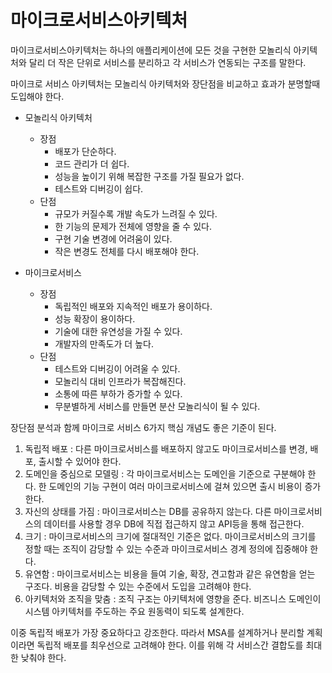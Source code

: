 # 마이크로서비스아키텍처
마이크로서비스아키텍처는 하나의 애플리케이션에 모든 것을 구현한 모놀리식 아키텍처와 달리 더 작은 단위로 서비스를 분리하고 각 서비스가 연동되는 구조를 말한다.

마이크로 서비스 아키텍처는 모놀리식 아키텍처와 장단점을 비교하고 효과가 분명할때 도입해야 한다.

- 모놀리식 아키텍처
    - 장점
        - 배포가 단순하다.
        - 코드 관리가 더 쉽다.
        - 성능을 높이기 위해 복잡한 구조를 가질 필요가 없다.
        - 테스트와 디버깅이 쉽다.
    - 단점
        - 규모가 커질수록 개발 속도가 느려질 수 있다.
        - 한 기능의 문제가 전체에 영향을 줄 수 있다.
        - 구현 기술 변경에 어려움이 있다.
        - 작은 변경도 전체를 다시 배포해야 한다.

- 마이크로서비스
    - 장점 
        - 독립적인 배포와 지속적인 배포가 용이하다.
        - 성능 확장이 용이하다.
        - 기술에 대한 유연성을 가질 수 있다.
        - 개발자의 만족도가 더 높다.
    - 단점 
        - 테스트와 디버깅이 어려울 수 있다.
        - 모놀리식 대비 인프라가 복잡해진다.
        - 소통에 따른 부하가 증가할 수 있다.
        - 무분별하게 서비스를 만들면 분산 모놀리식이 될 수 있다.

장단점 분석과 함께 마이크로 서비스 6가지 핵심 개념도 좋은 기준이 된다.
1. 독립적 배포 : 다른 마이크로서비스를 배포하지 않고도 마이크로서비스를 변경, 배포, 출시할 수 있어야 한다.
2. 도메인을 중심으로 모델링 : 각 마이크로서비스는 도메인을 기준으로 구분해야 한다. 한 도메인의 기능 구현이 여러 마이크로서비스에 걸쳐 있으면 출시 비용이 증가한다.
3. 자신의 상태를 가짐 : 마이크로서비스는 DB를 공유하지 않는다. 다른 마이크로서비스의 데이터를 사용할 경우 DB에 직접 접근하지 않고 API등을 통해 접근한다.
4. 크기 : 마이크로서비스의 크기에 절대적인 기준은 없다. 마이크로서비스의 크기를 정할 때는 조직이 감당할 수 있는 수준과 마이크로서비스 경계 정의에 집중해야 한다.
5. 유연함 : 마이크로서비스는 비용을 들여 기술, 확장, 견고함과 같은 유연함을 얻는 구조다. 비용을 감당할 수 있는 수준에서 도입을 고려해야 한다.
6. 아키텍처와 조직을 맞춤 : 조직 구조는 아키텍처에 영향을 준다. 비즈니스 도메인이 시스템 아키텍처를 주도하는 주요 원동력이 되도록 설계한다.

이중 독립적 배포가 가장 중요하다고 강조한다. 따라서 MSA를 설계하거나 분리할 계획이라면 독립적 배포를 최우선으로 고려해야 한다. 이를 위해 각 서비스간 결합도를 최대한 낮춰야 한다.

